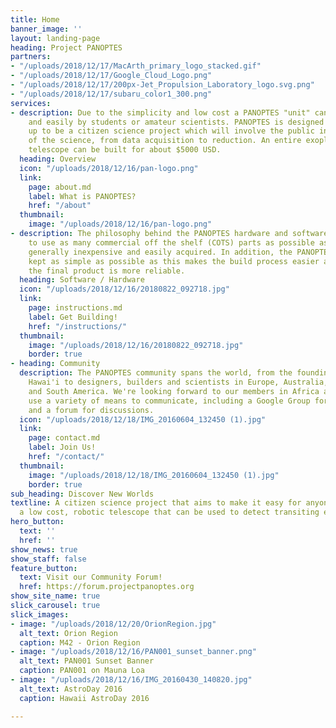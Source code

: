 ```yaml
---
title: Home
banner_image: ''
layout: landing-page
heading: Project PANOPTES
partners:
- "/uploads/2018/12/17/MacArth_primary_logo_stacked.gif"
- "/uploads/2018/12/17/Google_Cloud_Logo.png"
- "/uploads/2018/12/17/200px-Jet_Propulsion_Laboratory_logo.svg.png"
- "/uploads/2018/12/17/subaru_color1_300.png"
services:
- description: Due to the simplicity and low cost a PANOPTES "unit" can be built quickly
    and easily by students or amateur scientists. PANOPTES is designed from the ground
    up to be a citizen science project which will involve the public in all aspects
    of the science, from data acquisition to reduction. An entire exoplanet finding
    telescope can be built for about $5000 USD.
  heading: Overview
  icon: "/uploads/2018/12/16/pan-logo.png"
  link:
    page: about.md
    label: What is PANOPTES?
    href: "/about"
  thumbnail:
    image: "/uploads/2018/12/16/pan-logo.png"
- description: The philosophy behind the PANOPTES hardware and software design is
    to use as many commercial off the shelf (COTS) parts as possible as these are
    generally inexpensive and easily acquired. In addition, the PANOPTES design is
    kept as simple as possible as this makes the build process easier and means that
    the final product is more reliable.
  heading: Software / Hardware
  icon: "/uploads/2018/12/16/20180822_092718.jpg"
  link:
    page: instructions.md
    label: Get Building!
    href: "/instructions/"
  thumbnail:
    image: "/uploads/2018/12/16/20180822_092718.jpg"
    border: true
- heading: Community
  description: The PANOPTES community spans the world, from the founding members in
    Hawai'i to designers, builders and scientists in Europe, Australia, and North
    and South America. We're looking forward to our members in Africa and Asia! We
    use a variety of means to communicate, including a Google Group for announcements
    and a forum for discussions.
  icon: "/uploads/2018/12/18/IMG_20160604_132450 (1).jpg"
  link:
    page: contact.md
    label: Join Us!
    href: "/contact/"
  thumbnail:
    image: "/uploads/2018/12/18/IMG_20160604_132450 (1).jpg"
    border: true
sub_heading: Discover New Worlds
textline: A citizen science project that aims to make it easy for anyone to build
  a low cost, robotic telescope that can be used to detect transiting exoplanets.
hero_button:
  text: ''
  href: ''
show_news: true
show_staff: false
feature_button:
  text: Visit our Community Forum!
  href: https://forum.projectpanoptes.org
show_site_name: true
slick_carousel: true
slick_images:
- image: "/uploads/2018/12/20/OrionRegion.jpg"
  alt_text: Orion Region
  caption: M42 - Orion Region
- image: "/uploads/2018/12/16/PAN001_sunset_banner.png"
  alt_text: PAN001 Sunset Banner
  caption: PAN001 on Mauna Loa
- image: "/uploads/2018/12/16/IMG_20160430_140820.jpg"
  alt_text: AstroDay 2016
  caption: Hawaii AstroDay 2016

---
```

